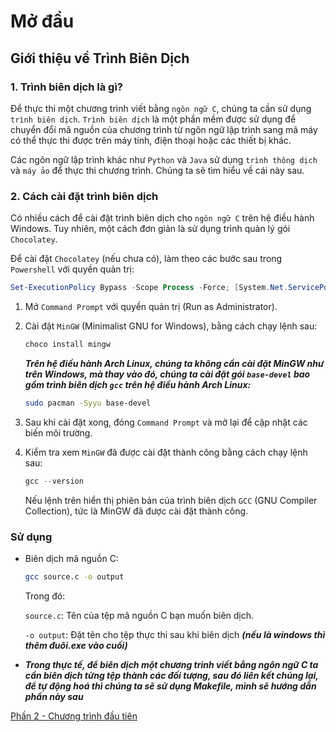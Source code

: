 # Mở đầu

## Giới thiệu về Trình Biên Dịch

### 1. Trình biên dịch là gì?

Để thực thi một chương trình viết bằng `ngôn ngữ C`, chúng ta cần sử dụng `trình biên dịch`. `Trình biên dịch` là một phần mềm được sử dụng để chuyển đổi mã nguồn của chương trình từ ngôn ngữ lập trình sang mã máy có thể thực thi được trên máy tính, điện thoại hoặc các thiết bị khác.

Các ngôn ngữ lập trình khác như `Python` và `Java` sử dụng `trình thông dịch` và `máy ảo` để thực thi chương trình. Chúng ta sẽ tìm hiểu về cái này sau.

### 2. Cách cài đặt trình biên dịch

Có nhiều cách để cài đặt trình biên dịch cho `ngôn ngữ C` trên hệ điều hành Windows. Tuy nhiên, một cách đơn giản là sử dụng trình quản lý gói `Chocolatey`.

Để cài đặt `Chocolatey` (nếu chưa có), làm theo các bước sau trong `Powershell` với quyền quản trị:

```powershell
Set-ExecutionPolicy Bypass -Scope Process -Force; [System.Net.ServicePointManager]::SecurityProtocol = [System.Net.ServicePointManager]::SecurityProtocol -bor 3072; iex ((New-Object System.Net.WebClient).DownloadString('https://community.chocolatey.org/install.ps1'))
```

1. Mở `Command Prompt` với quyền quản trị (Run as Administrator).

2. Cài đặt `MinGW` (Minimalist GNU for Windows), bằng cách chạy lệnh sau:

    ```powershell
    choco install mingw
    ```

    ***Trên hệ điều hành Arch Linux, chúng ta không cần cài đặt MinGW như trên Windows, mà thay vào đó, chúng ta cài đặt gói `base-devel` bao gồm trình biên dịch `gcc` trên hệ điều hành Arch Linux:***

    ```bash
    sudo pacman -Syyu base-devel
    ```

3. Sau khi cài đặt xong, đóng `Command Prompt` và mở lại để cập nhật các biến môi trường.

4. Kiểm tra xem `MinGW` đã được cài đặt thành công bằng cách chạy lệnh sau:

    ```powershell
    gcc --version
    ```

    Nếu lệnh trên hiển thị phiên bản của trình biên dịch `GCC` (GNU Compiler Collection), tức là MinGW đã được cài đặt thành công.

### Sử dụng

- Biên dịch mã nguồn C:

    ``` bash
    gcc source.c -o output
    ```

    Trong đó:

    `source.c`: Tên của tệp mã nguồn C bạn muốn biên dịch.

    `-o output`: Đặt tên cho tệp thực thi sau khi biên dịch ***(nếu là windows thì thêm đuôi.exe vào cuối)***
- ***Trong thực tế, để biên dịch một chương trình viết bằng ngôn ngữ C ta cần biên dịch từng tệp thành các đối tượng, sau đó liên kết chúng lại, để tự động hoá thì chúng ta sẽ sử dụng Makefile, mình sẽ hướng dẫn phần này sau***

[Phần 2 - Chương trình đầu tiên](/Phan2-HelloWorld)
